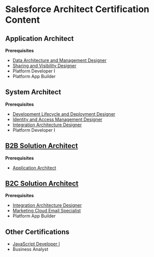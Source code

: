 # Salesforce Architect Certification Content

## Application Architect

**Prerequisites**

- [Data Architecture and Management Designer](exam-based-certs/Data-Architecture-and-Management-Designer.md)
- [Sharing and Visibility Designer](exam-based-certs/Sharing-and-Visibility-Designer.md)
- Platform Developer I
- Platform App Builder

## System Architect

**Prerequisites**

- [Development Lifecycle and Deployment Designer](exam-based-certs/Development-Lifecycle-and-Deployment-Designer.md)
- [Identity and Access Management Designer](exam-based-certs/Identity-and-Access-Management-Designer.md)
- [Integration Architecture Designer](exam-based-certs/Integration-Architecture-Designer.md)
- Platform Developer I

## [B2B Solution Architect](exam-based-certs/B2B-Solution-Architect.md)

**Prerequisites**

- [Application Architect](#application-architect)

## [B2C Solution Architect](exam-based-certs/B2C-Solution-Architect.md)

**Prerequisites**

- [Integration Architecture Designer](exam-based-certs/Integration-Architecture-Designer.md)
- [Marketing Cloud Email Specialist](exam-based-certs/Marketing-Cloud-Email-Specialist.md)
- Platform App Builder

## Other Certifications

- [JavaScript Developer I](exam-based-certs/JavaScript-Developer-I.md)
- Business Analyst